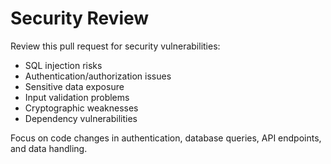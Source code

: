 # Security Review

Review this pull request for security vulnerabilities:

- SQL injection risks
- Authentication/authorization issues
- Sensitive data exposure
- Input validation problems
- Cryptographic weaknesses
- Dependency vulnerabilities

Focus on code changes in authentication, database queries, API endpoints, and data handling.

